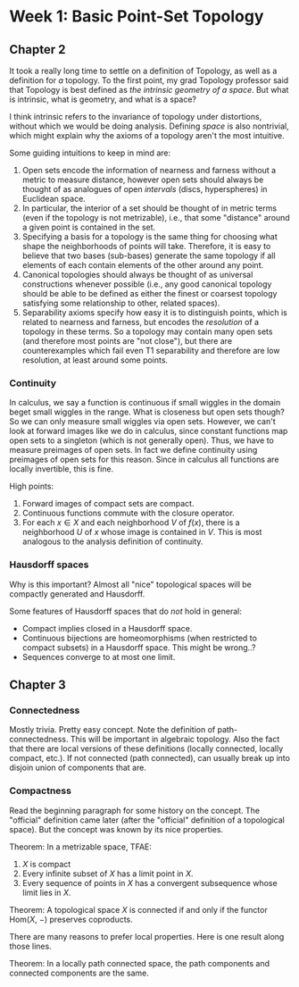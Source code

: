 # Week 1: Basic Point-Set Topology

## Chapter 2

It took a really long time to settle on a definition of Topology, as well as a
definition for _a_ topology. To the first point, my grad Topology professor
said that Topology is best defined as _the intrinsic geometry of a space_. But
what is intrinsic, what is geometry, and what is a space?

I think intrinsic refers to the invariance of topology under distortions,
without which we would be doing analysis. Defining _space_ is also nontrivial,
which might explain why the axioms of a topology aren't the most intuitive.

Some guiding intuitions to keep in mind are:

1. Open sets encode the information of nearness and farness without a metric to
   measure distance, however open sets should always be thought of as analogues
   of open _intervals_ (discs, hyperspheres) in Euclidean space.
2. In particular, the interior of a set should be thought of in metric terms
   (even if the topology is not metrizable), i.e., that some "distance" around a
   given point is contained in the set.
3. Specifying a basis for a topology is the same thing for choosing what shape
   the neighborhoods of points will take. Therefore, it is easy to believe that
   two bases (sub-bases) generate the same topology if all elements of each
   contain elements of the other around any point.
4. Canonical topologies should always be thought of as universal constructions
   whenever possible (i.e., any good canonical topology should be able to be
   defined as either the finest or coarsest topology satisfying some
   relationship to other, related spaces).
5. Separability axioms specify how easy it is to distinguish points, which is
   related to nearness and farness, but encodes the _resolution_ of a topology
   in these terms. So a topology may contain many open sets (and therefore
   most points are "not close"), but there are counterexamples which fail even
   T1 separability and therefore are low resolution, at least around some
   points.

### Continuity

In calculus, we say a function is continuous if small wiggles in the domain
beget small wiggles in the range. What is closeness but open sets though? So we
can only measure small wiggles via open sets. However, we can't look at forward
images like we do in calculus, since constant functions map open sets to a
singleton (which is not generally open). Thus, we have to measure preimages of
open sets. In fact we define continuity using preimages of open sets for this
reason. Since in calculus all functions are locally invertible, this is fine.

High points:

1. Forward images of compact sets are compact.
2. Continuous functions commute with the closure operator.
3. For each $x\in X$ and each neighborhood $V$ of $f(x)$, there is a
   neighborhood $U$ of $x$ whose image is contained in $V$. This is most
   analogous to the analysis definition of continuity.

### Hausdorff spaces

Why is this important? Almost all "nice" topological spaces will be compactly
generated and Hausdorff.

Some features of Hausdorff spaces that do _not_ hold in general:

- Compact implies closed in a Hausdorff space.
- Continuous bijections are homeomorphisms (when restricted to compact subsets)
  in a Hausdorff space. This might be wrong..?
- Sequences converge to at most one limit.

## Chapter 3

### Connectedness

Mostly trivia. Pretty easy concept. Note the definition of path-connectedness.
This will be important in algebraic topology. Also the fact that there are
local versions of these definitions (locally connected, locally compact, etc.).
If not connected (path connected), can usually break up into disjoin union of
components that are.

### Compactness

Read the beginning paragraph for some history on the concept. The "official"
definition came later (after the "official" definition of a topological space).
But the concept was known by its nice properties.

Theorem: In a metrizable space, TFAE:

1. $X$ is compact
2. Every infinite subset of $X$ has a limit point in $X$.
3. Every sequence of points in $X$ has a convergent subsequence whose limit lies
   in $X$.

Theorem: A topological space $X$ is connected if and only if the functor
Hom($X$, $-$) preserves coproducts.

There are many reasons to prefer local properties. Here is one result along
those lines.

Theorem: In a locally path connected space, the path components and connected
components are the same.
